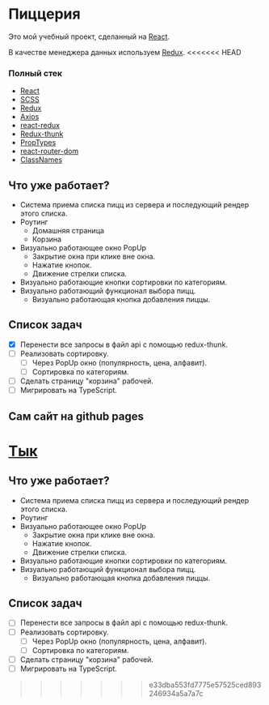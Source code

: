 Пиццерия 
=
Это мой учебный проект, сделанный на [React](https://github.com/facebook/react).

В качестве менеджера данных используем [Redux](https://github.com/reduxjs/redux).
<<<<<<< HEAD

### Полный стек

- [React](https://ru.reactjs.org/)
- [SCSS](https://sass-scss.ru/)
- [Redux](https://redux.js.org/)
- [Axios](https://www.npmjs.com/package/axios)
- [react-redux](https://react-redux.js.org/)
- [Redux-thunk](https://github.com/reduxjs/redux-thunk)
- [PropTypes](https://www.npmjs.com/package/prop-types)
- [react-router-dom](https://reactrouter.com/)
- [ClassNames](https://www.npmjs.com/package/classnames)

Что уже работает?
-

- Система приема списка пицц из сервера и последующий рендер этого списка.
- Роутинг
    - Домашняя страница
    - Корзина
- Визуально работающее окно PopUp
    - Закрытие окна при клике вне окна.
    - Нажатие кнопок.
    - Движение стрелки списка.
- Визуально работающие кнопки сортировки по категориям.
- Визуально работающий функционал выбора пицц.
    - Визуально работающая кнопка добавления пиццы.

Список задач
-

- [X] Перенести все запросы в файл api с помощью redux-thunk.
- [ ] Реализовать сортировку.
    - [ ] Через PopUp окно (популярность, цена, алфавит).
    - [ ] Сортировка по категориям.
- [ ] Сделать страницу "корзина" рабочей.
- [ ] Мигрировать на TypeScript.

Сам сайт на github pages
-

[Тык](https://dekhas.github.io/pizza-shop/)
=======

Что уже работает?
-

- Система приема списка пицц из сервера и последующий рендер этого списка.
- Роутинг
- Визуально работающее окно PopUp
    - Закрытие окна при клике вне окна.
    - Нажатие кнопок.
    - Движение стрелки списка.
- Визуально работающие кнопки сортировки по категориям.
- Визуально работающий функционал выбора пицц.
    - Визуально работающая кнопка добавления пиццы.

Список задач
-

- [ ] Перенести все запросы в файл api с помощью redux-thunk.
- [ ] Реализовать сортировку.
    - [ ] Через PopUp окно (популярность, цена, алфавит).
    - [ ] Сортировка по категориям.
- [ ] Сделать страницу "корзина" рабочей.
- [ ] Мигрировать на TypeScript.

>>>>>>> e33dba553fd7775e57525ced893246934a5a7a7c
